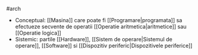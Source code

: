 #arch 
- Conceptual: [[Masina]] care poate fi [[Programare|programata]] sa efectueze secvente de operatii [[Operatie aritmetica|aritmetice]] sau [[Operatie logica]]
- Sistemic: partile [[Hardware]], [[Sistem de operare|Sistemul de operare]], [[Software]] si [[Dispozitiv periferic|Dispozitivele periferice]]

## 